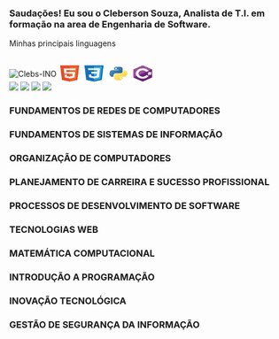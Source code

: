 ### Saudações! Eu sou o Cleberson Souza, Analista de T.I. em formação na area de Engenharia de Software.



    
  Minhas principais linguagens
<div style="display: inline_block"><br>
  <img align="center" alt="Clebs-INO" height="30" width="40" <img src="https://cdn.jsdelivr.net/gh/devicons/devicon/icons/arduino/arduino-original-wordmark.svg" />
  <img align="center" alt="Clebs-HTML" height="30" width="40" src="https://raw.githubusercontent.com/devicons/devicon/master/icons/html5/html5-original.svg">
  <img align="center" alt="Clebs-CSS" height="30" width="40" src="https://raw.githubusercontent.com/devicons/devicon/master/icons/css3/css3-original.svg">
  <img align="center" alt="Clebs-Python" height="30" width="40" src="https://raw.githubusercontent.com/devicons/devicon/master/icons/python/python-original.svg">
  <img align="center" alt="Clebs-Csharp" height="30" width="40" src="https://raw.githubusercontent.com/devicons/devicon/master/icons/csharp/csharp-original.svg">
  
 <!-- 
   <img align="right" alt="Clebs-pic" height="150" style="border-radius:50px;" src="https://media.discordapp.net/attachments/639956127056134178/890373478988013628/Publicacoes_Instagram_1_1.png?width=676&height=676">
</div>                                                                                                                                          
  -->     
  
  <div> 
  <a href="https://www.youtube.com/channel/UCiHbyf4sAakRt3iPjYkWEZA" target="_blank"><img src="https://img.shields.io/badge/YouTube-FF0000?style=for-the-badge&logo=youtube&logoColor=white" target="_blank"></a>
  <a href="https://www.instagram.com/imclebs/" target="_blank"><img src="https://img.shields.io/badge/-Instagram-%23E4405F?style=for-the-badge&logo=instagram&logoColor=white" target="_blank"></a>
  <a href = "mailto:clebersonvictor2014@gmail.com"><img src="https://img.shields.io/badge/-Gmail-%23333?style=for-the-badge&logo=gmail&logoColor=white" target="_blank"></a>
  <a href="https://www.linkedin.com/in/cleberson-souza-2a4895177/" target="_blank"><img src="https://img.shields.io/badge/-LinkedIn-%230077B5?style=for-the-badge&logo=linkedin&logoColor=white" target="_blank"></a> 
  

  
### FUNDAMENTOS DE REDES DE COMPUTADORES
### FUNDAMENTOS DE SISTEMAS DE INFORMAÇÃO
### ORGANIZAÇÃO DE COMPUTADORES
### PLANEJAMENTO DE CARREIRA E SUCESSO PROFISSIONAL
### PROCESSOS DE DESENVOLVIMENTO DE SOFTWARE
### TECNOLOGIAS WEB
### MATEMÁTICA COMPUTACIONAL
### INTRODUÇÃO A PROGRAMAÇÃO
### INOVAÇÃO TECNOLÓGICA
### GESTÃO DE SEGURANÇA DA INFORMAÇÃO

                                                                                                                                          
